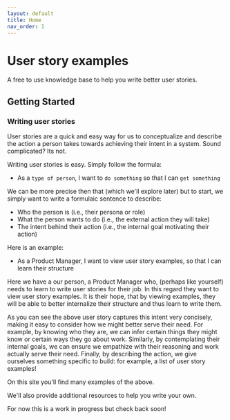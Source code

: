 ```yaml
---
layout: default
title: Home
nav_order: 1
---
```


# User story examples

A free to use knowledge base to help you write better user stories.

## Getting Started

### Writing user stories

User stories are a quick and easy way for us to conceptualize and describe the action a person takes towards achieving their intent in a system. Sound complicated? Its not.

Writing user stories is easy. Simply follow the formula:

- As a `type of person`, I want to `do something` so that I can `get something`

We can be more precise then that (which we'll explore later) but to start, we simply want to write a formulaic sentence to describe:

- Who the person is (i.e., their persona or role)
- What the person wants to do (i.e., the external action they will take)
- The intent behind their action (i.e., the internal goal motivating their action)

Here is an example:

- As a Product Manager, I want to view user story examples, so that I can learn their structure

Here we have a our person, a Product Manager who, (perhaps like yourself) needs to learn to write user stories for their job. In this regard they want to view user story examples. It is their hope, that by viewing examples, they will be able to better internalize their structure and thus learn to write them.

As you can see the above user story captures this intent very concisely, making it easy to consider how we might better serve their need. For example, by knowing who they are, we can infer certain things they might know or certain ways they go about work. Similarly, by contemplating their internal goals, we can ensure we empathize with their reasoning and work actually serve their need. Finally, by describing the action, we give ourselves something specific to build: for example, a list of user story examples!

On this site you'll find many examples of the above.

We'll also provide additional resources to help you write your own.

For now this is a work in progress but check back soon!
